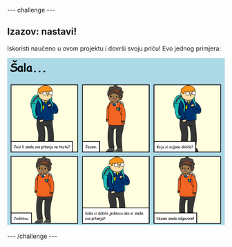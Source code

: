 --- challenge ---

## Izazov: nastavi!

Iskoristi naučeno u ovom projektu i dovrši svoju priču! Evo jednog primjera:

![screenshot](images/story-final.png)

--- /challenge ---